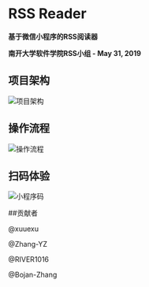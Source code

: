 # RSS Reader

**基于微信小程序的RSS阅读器**

**南开大学软件学院RSS小组 - May 31, 2019**

## 项目架构

![项目架构](https://user-images.githubusercontent.com/31076337/58697280-e2e88600-83cb-11e9-9aaf-3f6714e2c375.png)

## 操作流程

![操作流程](https://user-images.githubusercontent.com/31076337/58694409-85513b00-83c5-11e9-9602-0d3ad09f0fae.png)

## 扫码体验

![小程序码](https://user-images.githubusercontent.com/31076337/58698126-4b843280-83cd-11e9-96a5-c5cecac462b2.jpg)

##贡献者

@xuuexu

@Zhang-YZ

@RIVER1016

@Bojan-Zhang




